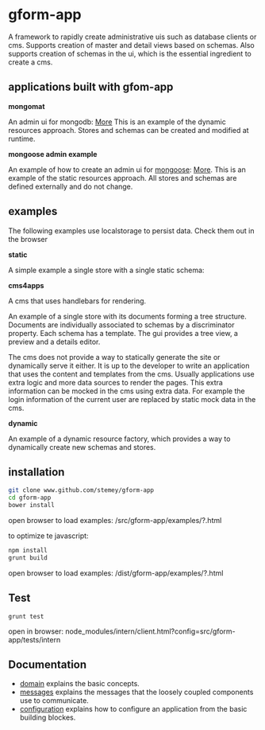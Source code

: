 gform-app
========

 A framework to rapidly create administrative uis such as database clients or cms.
 Supports creation of master and detail views based on schemas. Also supports
 creation of schemas in the ui, which is the essential ingredient to create a cms.
 
applications built with gfom-app
--------
 
**mongomat**

An admin ui for mongodb: [More](http://github.com/stemey/mongomat)
This is an example of the dynamic resources approach. Stores and schemas can be created and modified at runtime.

 
**mongoose admin example**

An example of how to create an admin ui for [mongoose](http://mongoosejs.com/): [More](http://github.com/stemey/mongoose-administration-example).
This is an example of the static resources approach. All stores and schemas are defined externally and do not
change.


examples
---------

The following examples use localstorage to persist data. Check them out in the browser

**static**

A simple example a single store with a single static schema:


**cms4apps**

A cms that uses handlebars for rendering.

An example of a single store with its documents forming a tree structure. Documents are individually associated to schemas
by a discriminator property. Each schema has a template. The gui provides a tree view, a preview and a details editor. 

The cms does not provide a way to statically generate the site or dynamically serve it either. It is up to the developer to write an application
that uses the content and templates from the cms. Usually applications use extra logic and more data sources to render 
the pages. This extra information can be mocked in the cms using extra data. For example the login information of the current
user are replaced by static mock data in the cms.


**dynamic**

An example of a dynamic resource factory, which provides a way to dynamically create new schemas and stores.



installation
------------

```sh
git clone www.github.com/stemey/gform-app
cd gform-app
bower install
```

open browser to load examples: /src/gform-app/examples/?.html

to optimize te javascript:

```sh
npm install
grunt build
```

open browser to load examples: /dist/gform-app/examples/?.html


Test
----

```
grunt test
```

open in browser: node_modules/intern/client.html?config=src/gform-app/tests/intern


Documentation
-------------

- [domain](docs/domain.md) explains the basic concepts.
- [messages](docs/messages.md) explains the messages that the loosely coupled components use to communicate.
- [configuration](docs/configuration.md) explains how to configure an application from the basic building blockes.








  



